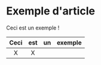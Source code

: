 <div class="center">

# Exemple d'article

</div>

Ceci est un exemple !

|Ceci|est|un|exemple|
|:--:|:--:|:--:|:--:|
|X|X|
